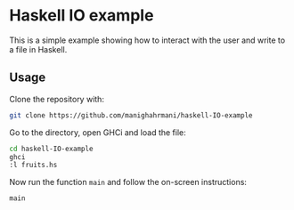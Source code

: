 # Haskell IO example

This is a simple example showing how to interact with the user and write to a file in Haskell.

## Usage

Clone the repository with:
```bash
git clone https://github.com/manighahrmani/haskell-IO-example
```

Go to the directory, open GHCi and load the file:
```bash
cd haskell-IO-example
ghci
:l fruits.hs
```

Now run the function `main` and follow the on-screen instructions:
```bash
main
```
